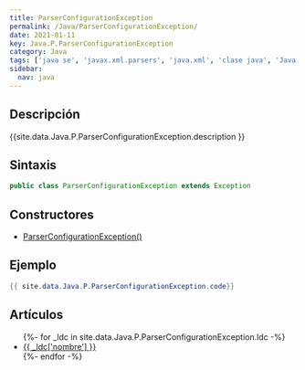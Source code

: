 ```yaml
---
title: ParserConfigurationException
permalink: /Java/ParserConfigurationException/
date: 2021-01-11
key: Java.P.ParserConfigurationException
category: Java
tags: ['java se', 'javax.xml.parsers', 'java.xml', 'clase java', 'Java 1.4']
sidebar: 
  nav: java
---
```


## Descripción
{{site.data.Java.P.ParserConfigurationException.description }}

## Sintaxis
~~~java
public class ParserConfigurationException extends Exception
~~~

## Constructores
* [ParserConfigurationException()](/Java/ParserConfigurationException/ParserConfigurationException/)

## Ejemplo
~~~java
{{ site.data.Java.P.ParserConfigurationException.code}}
~~~

## Artículos
<ul>
{%- for _ldc in site.data.Java.P.ParserConfigurationException.ldc -%}
   <li>
       <a href="{{_ldc['url'] }}">{{ _ldc['nombre'] }}</a>
   </li>
{%- endfor -%}
</ul>
